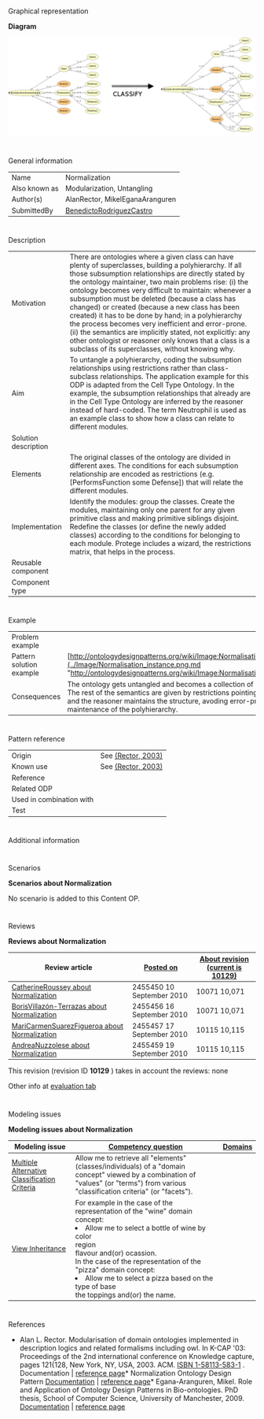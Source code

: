 # 

 Graphical representation



__Diagram__ 





[![Image:Normalisation abstract.png](./Normalisation_abstract.png)](../Image/Normalisation_abstract.png.md "Image:Normalisation abstract.png")





# 

 General information




|  |  |
| --- | --- |
|  Name  |  Normalization  |
|  Also known as  |  Modularization, Untangling  |
|  Author(s)  |  AlanRector, MikelEganaAranguren  |
|  SubmittedBy  | [BenedictoRodriguezCastro](../User/BenedictoRodriguezCastro.md "User:BenedictoRodriguezCastro")  |



  





# 

 Description




|  |  |
| --- | --- |
|  Motivation  |  There are ontologies where a given class can have plenty of superclasses, building a polyhierarchy. If all those subsumption relationships are directly stated by the ontology maintainer, two main problems rise: (i) the ontology becomes very difficult to maintain: whenever a subsumption must be deleted (because a class has changed) or created (because a new class has been created) it has to be done by hand; in a polyhierarchy the process becomes very inefficient and error-prone. (ii) the semantics are implicitly stated, not explicitly: any other ontologist or reasoner only knows that a class is a subclass of its superclasses, without knowing why.  |
|  Aim  |  To untangle a polyhierarchy, coding the subsumption relationships using restrictions rather than class-subclass relationships. The application example for this ODP is adapted from the Cell Type Ontology. In the example, the subsumption relationships that already are in the Cell Type Ontology are inferred by the reasoner instead of hard-coded. The term Neutrophil is used as an example class to show how a class can relate to different modules.  |
|  Solution description  |  |
|  Elements  |  The original classes of the ontology are divided in different axes. The conditions for each subsumption relationship are encoded as restrictions (e.g. [PerformsFunction some Defense]) that will relate the different modules.  |
|  Implementation  |  Identify the modules: group the classes. Create the modules, maintaining only one parent for any given primitive class and making primitive siblings disjoint. Redefine the classes (or define the newly added classes) according to the conditions for belonging to each module. Protege includes a wizard, the restrictions matrix, that helps in the process.  |
|  Reusable component  |  |
|  Component type  |  |



  





# 

 Example




|  |  |
| --- | --- |
|  Problem example  |  |
|  Pattern solution example  | [http://ontologydesignpatterns.org/wiki/Image:Normalisation\_instance.png](../Image/Normalisation_instance.png.md "http://ontologydesignpatterns.org/wiki/Image:Normalisation_instance.png")  |
|  Consequences  |  The ontology gets untangled and becomes a collection of neat modules. The rest of the semantics are given by restrictions pointing to the modules, and the reasoner maintains the structure, avoding error-prone human maintenance of the polyhierarchy.  |



  





# 

 Pattern reference




|  |  |
| --- | --- |
|  Origin  |  See [(Rector, 2003)](../Community/References/Modularisation_of_domain_ontologies_implemented_in_description_logics_and_related_formalisms_including_owl_3.md "Community:References/Modularisation of domain ontologies implemented in description logics and related formalisms including owl 3")  |
|  Known use  |  See [(Rector, 2003)](../Community/References/Modularisation_of_domain_ontologies_implemented_in_description_logics_and_related_formalisms_including_owl_3.md "Community:References/Modularisation of domain ontologies implemented in description logics and related formalisms including owl 3")  |
|  Reference  |  |
|  Related ODP  |  |
|  Used in combination with  |  |
|  Test  |  |



# 

 Additional information



# 

 Scenarios




__Scenarios about Normalization__ 


 No scenario is added to this Content OP.
 




# 

 Reviews




__Reviews about Normalization__ 



|  Review article  | [Posted on](../Property/CreationDate.md "Property:CreationDate")  | [About revision (current is 10129)](../Property/ReviewAboutVersion.md "Property:ReviewAboutVersion")  |
| --- | --- | --- |
| [CatherineRoussey about Normalization](../Community/CatherineRoussey_about_Normalization.md "Community:CatherineRoussey about Normalization")  |  2455450  10 September 2010  |  10071  10,071  |
| [BorisVillazón-Terrazas about Normalization](../Reviews/BorisVillazón-Terrazas_about_Normalization.md "Reviews:BorisVillazón-Terrazas about Normalization")  |  2455456  16 September 2010  |  10071  10,071  |
| [MariCarmenSuarezFigueroa about Normalization](../Reviews/MariCarmenSuarezFigueroa_about_Normalization.md "Reviews:MariCarmenSuarezFigueroa about Normalization")  |  2455457  17 September 2010  |  10115  10,115  |
| [AndreaNuzzolese about Normalization](../Reviews/AndreaNuzzolese_about_Normalization.md "Reviews:AndreaNuzzolese about Normalization")  |  2455459  19 September 2010  |  10115  10,115  |



 This revision (revision ID
 __10129__ 
 ) takes in account the reviews: none
 



 Other info at
 [evaluation tab](http://ontologydesignpatterns.org/wiki/index.php?title=Submissions:Normalization&action=evaluation "http://ontologydesignpatterns.org/wiki/index.php?title=Submissions:Normalization&action=evaluation") 





  





# 

 Modeling issues




__Modeling issues about Normalization__ 



|  Modeling issue  | [Competency question](../Property/CompetencyQuestion.md "Property:CompetencyQuestion")  | [Domains](../Property/Domain.md "Property:Domain")  |
| --- | --- | --- |
| [Multiple Alternative Classification Criteria](../Community/Multiple_Alternative_Classification_Criteria.md "Community:Multiple Alternative Classification Criteria")  |  Allow me to retrieve all "elements" (classes/individuals) of a "domain concept" viewed by a combination of "values" (or "terms") from various "classification criteria" (or "facets").  |  |
| [View Inheritance](../View_Inheritance/View_Inheritance.md "Community:View Inheritance")  |  For example  in the case of the representation of the "wine" domain concept: <li>        Allow me to select a bottle of wine by color        <br/>        region        <br/>        flavour and(or) ocassion.       </li> In the case of the representation of the "pizza" domain concept: <li>        Allow me to select a pizza based on the type of base        <br/>        the toppings and(or) the name.       </li> |  |




  





# 

 References


* Alan L. Rector. Modularisation of domain ontologies implemented in description logics and related formalisms including owl. In K-CAP '03: Proceedings of the 2nd international conference on Knowledge capture, pages 121{128, New York, NY, USA, 2003. ACM. [ISBN 1-58113-583-1](http://ontologydesignpatterns.org/wiki/Special:BookSources/1581135831)  .  Documentation | [reference page](../Community/References/Modularisation_of_domain_ontologies_implemented_in_description_logics_and_related_formalisms_including_owl_3.md "Community:References/Modularisation of domain ontologies implemented in description logics and related formalisms including owl 3")* Normalization Ontology Design Pattern [Documentation](http://www.gong.manchester.ac.uk/odp/html/Normalisation.html "http://www.gong.manchester.ac.uk/odp/html/Normalisation.html")  | [reference page](../Community/References/Normalization_ODP_2.md "Community:References/Normalization ODP 2")* Egana-Aranguren, Mikel. Role and Application of Ontology Design Patterns in Bio-ontologies. PhD thesis, School of Computer Science, University of Manchester, 2009. [Documentation](http://mikeleganaaranguren.files.wordpress.com/2010/01/thesis.pdf "http://mikeleganaaranguren.files.wordpress.com/2010/01/thesis.pdf")  | [reference page](../Community/References/Role_and_Application_of_Ontology_Design_Patterns_in_Bio-ontologies.md "Community:References/Role and Application of Ontology Design Patterns in Bio-ontologies")